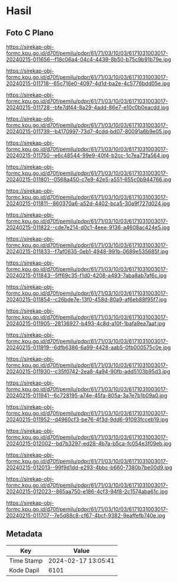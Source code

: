 # Hasil

## Foto C Plano

https://sirekap-obj-formc.kpu.go.id/d70f/pemilu/pdpr/61/71/03/10/03/6171031003017-20240215-011656--f18c06a4-04c4-4439-8b50-b75c9b91b79e.jpg

https://sirekap-obj-formc.kpu.go.id/d70f/pemilu/pdpr/61/71/03/10/03/6171031003017-20240215-011718--65c716e0-4097-4d1d-ba2e-4c5776bdd05e.jpg

https://sirekap-obj-formc.kpu.go.id/d70f/pemilu/pdpr/61/71/03/10/03/6171031003017-20240215-011728--bfe7df44-8a29-4add-86e7-e10c0b0eacdd.jpg

https://sirekap-obj-formc.kpu.go.id/d70f/pemilu/pdpr/61/71/03/10/03/6171031003017-20240215-011739--b4170997-73d7-4cdd-bd07-80091a6b9e05.jpg

https://sirekap-obj-formc.kpu.go.id/d70f/pemilu/pdpr/61/71/03/10/03/6171031003017-20240215-011750--e6c48544-99e9-40f4-b2cc-1c7ea72fa564.jpg

https://sirekap-obj-formc.kpu.go.id/d70f/pemilu/pdpr/61/71/03/10/03/6171031003017-20240215-011801--0568a450-c7e9-42e5-a551-655c0b944766.jpg

https://sirekap-obj-formc.kpu.go.id/d70f/pemilu/pdpr/61/71/03/10/03/6171031003017-20240215-011811--860370a6-a52d-4402-bca5-30a9f727d024.jpg

https://sirekap-obj-formc.kpu.go.id/d70f/pemilu/pdpr/61/71/03/10/03/6171031003017-20240215-011822--cde7e214-d0c1-4eee-9136-a4608ac424e5.jpg

https://sirekap-obj-formc.kpu.go.id/d70f/pemilu/pdpr/61/71/03/10/03/6171031003017-20240215-011833--f7af0635-0eb1-4948-991b-0689e535685f.jpg

https://sirekap-obj-formc.kpu.go.id/d70f/pemilu/pdpr/61/71/03/10/03/6171031003017-20240215-011843--5ff69c35-f1d0-4208-a493-7aba8ab7af6c.jpg

https://sirekap-obj-formc.kpu.go.id/d70f/pemilu/pdpr/61/71/03/10/03/6171031003017-20240215-011854--c26bde7e-13f0-458d-80a9-af6eb88f95f7.jpg

https://sirekap-obj-formc.kpu.go.id/d70f/pemilu/pdpr/61/71/03/10/03/6171031003017-20240215-011905--28136927-b493-4c8d-a10f-1bafa9ea7aaf.jpg

https://sirekap-obj-formc.kpu.go.id/d70f/pemilu/pdpr/61/71/03/10/03/6171031003017-20240215-011919--6dfb6386-6a99-4428-aab5-0fb000575c0e.jpg

https://sirekap-obj-formc.kpu.go.id/d70f/pemilu/pdpr/61/71/03/10/03/6171031003017-20240215-011930--c35f0742-2ea8-4a94-90fb-add5103b95d3.jpg

https://sirekap-obj-formc.kpu.go.id/d70f/pemilu/pdpr/61/71/03/10/03/6171031003017-20240215-011941--6c728195-a74e-45fa-805a-3a7e7b1b09a0.jpg

https://sirekap-obj-formc.kpu.go.id/d70f/pemilu/pdpr/61/71/03/10/03/6171031003017-20240215-011952--d4960cf3-be76-4f3d-9dd6-91093fcceb19.jpg

https://sirekap-obj-formc.kpu.go.id/d70f/pemilu/pdpr/61/71/03/10/03/6171031003017-20240215-012002--bd7b3297-ed28-4b7a-b5ca-fc054e3f09eb.jpg

https://sirekap-obj-formc.kpu.go.id/d70f/pemilu/pdpr/61/71/03/10/03/6171031003017-20240215-012013--99f9d1dd-e293-4bbc-b660-7380b7be00d9.jpg

https://sirekap-obj-formc.kpu.go.id/d70f/pemilu/pdpr/61/71/03/10/03/6171031003017-20240215-012023--865aa750-e186-4cf3-94f8-2c1574aba61c.jpg

https://sirekap-obj-formc.kpu.go.id/d70f/pemilu/pdpr/61/71/03/10/03/6171031003017-20240215-011707--7e5d88c8-cf67-4bcf-9382-9eaffefb740e.jpg


## Metadata

| Key        | Value               |
| ---------- | ------------------- |
| Time Stamp | 2024-02-17 13:05:41 |
| Kode Dapil | 6101                |



